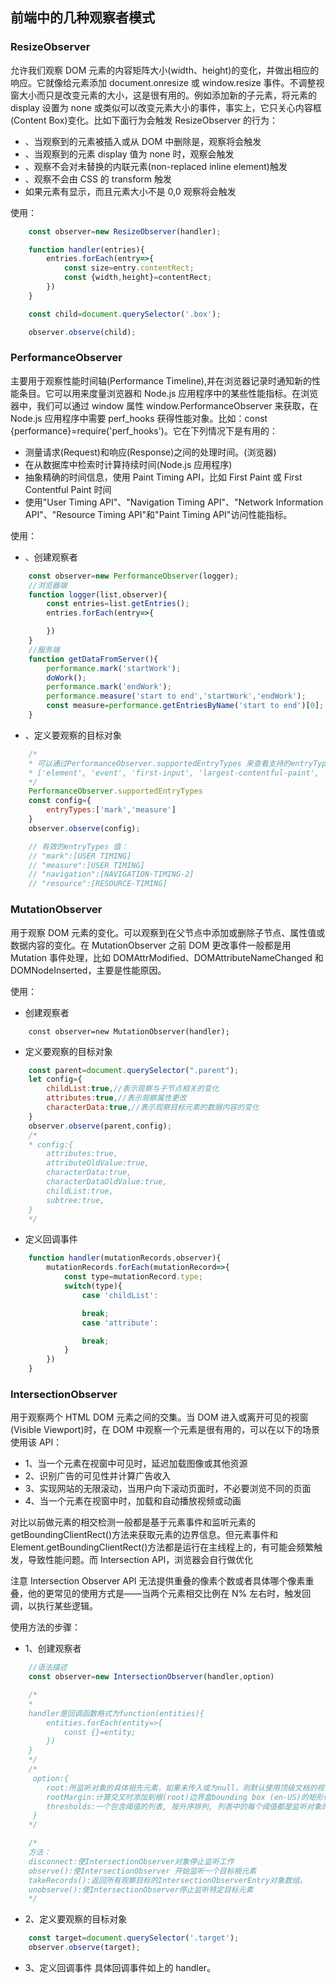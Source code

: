 ## 前端中的几种观察者模式

### ResizeObserver

允许我们观察 DOM 元素的内容矩阵大小(width、height)的变化，并做出相应的响应。它就像给元素添加 document.onresize 或 window.resize 事件。不调整视窗大小而只是改变元素的大小，这是很有用的。例如添加新的子元素，将元素的 display 设置为 none 或类似可以改变元素大小的事件，事实上，它只关心内容框(Content Box)变化。比如下面行为会触发 ResizeObserver 的行为：

- 、当观察到的元素被插入或从 DOM 中删除是，观察将会触发
- 、当观察到的元素 display 值为 none 时，观察会触发
- 、观察不会对未替换的内联元素(non-replaced inline element)触发
- 、观察不会由 CSS 的 transform 触发
- 如果元素有显示，而且元素大小不是 0,0 观察将会触发

使用：

```Javascript
    const observer=new ResizeObserver(handler);

    function handler(entries){
        entries.forEach(entry=>{
            const size=entry.contentRect;
            const {width,height}=contentRect;
        })
    }

    const child=document.querySelector('.box');

    observer.observe(child);
```

### PerformanceObserver

主要用于观察性能时间轴(Performance Timeline),并在浏览器记录时通知新的性能条目。它可以用来度量浏览器和 Node.js 应用程序中的某些性能指标。在浏览器中，我们可以通过 window 属性 window.PerformanceObserver 来获取，在 Node.js 应用程序中需要 perf_hooks 获得性能对象。比如：const {performance}=require('perf_hooks')。它在下列情况下是有用的：

- 测量请求(Request)和响应(Response)之间的处理时间。(浏览器)
- 在从数据库中检索时计算持续时间(Node.js 应用程序)
- 抽象精确的时间信息，使用 Paint Timing API，比如 First Paint 或 First Contentful Paint 时间
- 使用"User Timing API"、"Navigation Timing API"、"Network Information API"、"Resource Timing API"和"Paint Timing API"访问性能指标。

使用：

- 、创建观察者

```Javascript
    const observer=new PerformanceObserver(logger);
    //浏览器端
    function logger(list,observer){
        const entries=list.getEntries();
        entries.forEach(entry=>{

        })
    }
    //服务端
    function getDataFromServer(){
        performance.mark('startWork');
        doWork();
        performance.mark('endWork');
        performance.measure('start to end','startWork','endWork');
        const measure=performance.getEntriesByName('start to end')[0];
    }
```

- 、定义要观察的目标对象

```Javascript
    /*
    * 可以通过PerformanceObserver.supportedEntryTypes 来查看支持的entryType类型
    * ['element', 'event', 'first-input', 'largest-contentful-paint', 'layout-shift', 'longtask', 'mark', 'measure', 'navigation', 'paint', 'resource']
    */
    PerformanceObserver.supportedEntryTypes
    const config={
        entryTypes:['mark','measure']
    }
    observer.observe(config);

    // 有效的entryTypes 值：
    // "mark":[USER TIMING]
    // "measure":[USER TIMING]
    // "navigation":[NAVIGATION-TIMING-2]
    // "resource":[RESOURCE-TIMING]
```

### MutationObserver

用于观察 DOM 元素的变化。可以观察到在父节点中添加或删除子节点、属性值或数据内容的变化。在 MutationObserver 之前 DOM 更改事件一般都是用 Mutation 事件处理，比如 DOMAttrModified、DOMAttributeNameChanged 和 DOMNodeInserted，主要是性能原因。

使用：

- 创建观察者

```
    const observer=new MutationObserver(handler);

```

- 定义要观察的目标对象

```Javascript
    const parent=document.querySelector(".parent");
    let config={
        childList:true,//表示观察与子节点相关的变化
        attributes:true,//表示观察属性更改
        characterData:true,//表示观察目标元素的数据内容的变化
    }
    observer.observe(parent,config);
    /*
    * config:{
        attributes:true,
        attributeOldValue:true,
        characterData:true,
        characterDataOldValue:true,
        childList:true,
        subtree:true,
    }
    */
```

- 定义回调事件

```Javascript
    function handler(mutationRecords,observer){
        mutationRecords.forEach(mutationRecord=>{
            const type=mutationRecord.type;
            switch(type){
                case 'childList':

                break;
                case 'attribute':

                break;
            }
        })
    }
```

### IntersectionObserver

用于观察两个 HTML DOM 元素之间的交集。当 DOM 进入或离开可见的视窗(Visible Viewport)时，在 DOM 中观察一个元素是很有用的，可以在以下的场景使用该 API：

- 1、当一个元素在视窗中可见时，延迟加载图像或其他资源
- 2、识别广告的可见性并计算广告收入
- 3、实现网站的无限滚动，当用户向下滚动页面时，不必要浏览不同的页面
- 4、当一个元素在视窗中时，加载和自动播放视频或动画

对比以前做元素的相交检测一般都是基于元素事件和监听元素的 getBoundingClientRect()方法来获取元素的边界信息。但元素事件和 Element.getBoundingClientRect()方法都是运行在主线程上的，有可能会频繁触发，导致性能问题。而 Intersection API，浏览器会自行做优化

注意 Intersection Observer API 无法提供重叠的像素个数或者具体哪个像素重叠，他的更常见的使用方式是——当两个元素相交比例在 N% 左右时，触发回调，以执行某些逻辑。

使用方法的步骤：

- 1、创建观察者

```Javascript
    //语法描述
    const observer=new IntersectionObserver(handler,option)

    /*
    *
    handler是回调函数格式为function(entities){
        entities.forEach(entity=>{
            const {}=entity;
        })
    }
    */
    /*
     option:{
        root:所监听对象的具体祖先元素，如果未传入或为null，则默认使用顶级文档的视窗
        rootMargin:计算交叉时添加到根(root)边界盒bounding box (en-US)的矩形偏移量， 可以有效的缩小或扩大根的判定范围从而满足计算需要。此属性返回的值可能与调用构造函数时指定的值不同，因此可能需要更改该值，以匹配内部要求。所有的偏移量均可用像素(pixel)(px)或百分比(percentage)(%)来表达, 默认值为"0px 0px 0px 0px"。
        thresholds:一个包含阈值的列表, 按升序排列, 列表中的每个阈值都是监听对象的交叉区域与边界区域的比率。当监听对象的任何阈值被越过时，都会生成一个通知(Notification)。如果构造器未传入值, 则默认值为0。当值为1时意味着目标元素完全出现在根元素中。可以是一个Number值或Number数组
     }
    */

    /*
    方法：
    disconnect:使IntersectionObserver对象停止监听工作
    observe():使IntersectionObserver 开始监听一个目标根元素
    takeRecords():返回所有观察目标的IntersectionObserverEntry对象数组。
    unobserve():使IntersectionObserver停止监听特定目标元素
    */
```

- 2、定义要观察的目标对象

```Javascript
    const target=document.querySelector('.target');
    observer.observe(target);
```

- 3、定义回调事件
  具体回调事件如上的 handler。
